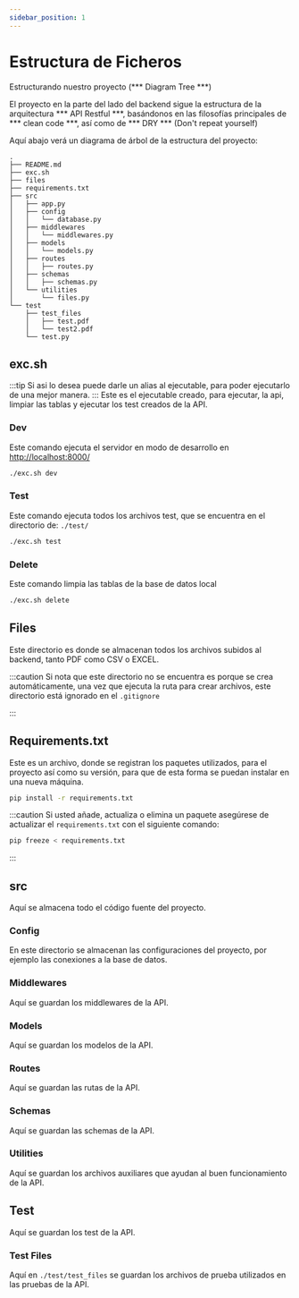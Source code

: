 ```yaml
---
sidebar_position: 1
---
```


# Estructura de Ficheros

Estructurando nuestro proyecto (*** Diagram Tree ***)


El proyecto en la parte del lado del backend sigue la estructura de la arquitectura *** API Restful ***, basándonos en las filosofías principales de *** clean code ***, así como de *** DRY *** (Don't repeat yourself)

Aquí abajo verá un diagrama de árbol de la estructura del proyecto:

```
.
├── README.md
├── exc.sh
├── files
├── requirements.txt
├── src
│   ├── app.py
│   ├── config
│   │   └── database.py
│   ├── middlewares
│   │   └── middlewares.py
│   ├── models
│   │   └── models.py
│   ├── routes
│   │   ├── routes.py
│   ├── schemas
│   │   ├── schemas.py
│   └── utilities
│       └── files.py
└── test
    ├── test_files
    │   ├── test.pdf
    │   └── test2.pdf
    └── test.py
```

## exc.sh
:::tip
Si asi lo desea puede darle un alias al ejecutable, para poder ejecutarlo de una mejor manera.
:::
Este es el ejecutable creado, para ejecutar, la api, limpiar las tablas y ejecutar los test creados de la API.

### Dev
Este comando ejecuta el servidor en modo de desarrollo en [http://localhost:8000/](http://localhost:8000)
```bash
./exc.sh dev
```

### Test
Este comando ejecuta todos los archivos test, que se encuentra en el directorio de: `./test/`
```bash
./exc.sh test
```

### Delete
Este comando limpia las tablas de la base de datos local 
```bash
./exc.sh delete 
```

## Files
Este directorio es donde se almacenan todos los archivos subidos al backend, tanto PDF como CSV  o EXCEL.

:::caution
Si nota que este directorio no se encuentra es porque se crea automáticamente, una vez que ejecuta la ruta para crear archivos, este directorio está ignorado en el  `.gitignore`

:::

## Requirements.txt
Este es un archivo, donde se registran los paquetes utilizados, para el proyecto así como su versión, para que de esta forma se puedan instalar en una nueva máquina.
```bash
pip install -r requirements.txt
```

:::caution
Si usted añade, actualiza o elimina un paquete asegúrese de actualizar el `requirements.txt` con el siguiente comando:
```bash
pip freeze < requirements.txt
```
:::

## src
Aquí se almacena todo el código fuente del proyecto.
### Config
En este directorio se almacenan las configuraciones del proyecto, por ejemplo las conexiones a la base de datos.

### Middlewares
Aquí se guardan los middlewares de la API.

### Models
Aquí se guardan los modelos de la API.

### Routes
Aquí se guardan las rutas de la API.

### Schemas
Aquí se guardan las schemas de la API.

### Utilities
Aquí se guardan los archivos auxiliares que ayudan al buen funcionamiento de la API.

## Test
Aquí se guardan los test de la API.

### Test Files 
Aquí en `./test/test_files` se guardan los archivos de prueba utilizados en las pruebas de la API.